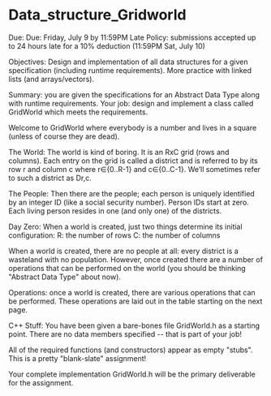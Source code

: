 # Data_structure_Gridworld
Due:  Due:  Friday, July 9 by 11:59PM
Late Policy: submissions accepted up to 24 hours late for a 10% deduction (11:59PM Sat, July 10)

Objectives:
Design and implementation of all data structures for a given specification (including runtime requirements).
More practice with linked lists (and arrays/vectors).

Summary:  you are given the specifications for an Abstract Data Type along with runtime requirements.  Your job:  design and implement a class called GridWorld which meets the requirements.

Welcome to GridWorld where everybody is a number and lives in a square (unless of course they are dead).                

The World:  The world is kind of boring.  It is an RxC grid (rows and columns).  Each entry on the grid is called a district and is referred to by its row r and column c where r∈{0..R-1} and c∈{0..C-1}.  We’ll sometimes refer to such a district as Dr,c.

The People:  Then there are the people; each person is uniquely identified by an integer ID (like a social security number).   Person IDs start at zero.  Each living person resides in one (and only one) of the districts.

Day Zero:  When a world is created, just two things determine its initial configuration:
R:  the number of rows
C:  the number of columns

When a world is created, there are no people at all:  every district is a wasteland with no population.  However, once created there are a number of operations that can be performed on the world (you should be thinking "Abstract Data Type" about now).

Operations:  once a world is created, there are various operations that can be performed.  These operations are laid out in the table starting on the next page.

C++ Stuff:  You have been given a bare-bones file GridWorld.h as a starting point.  There are no data members specified -- that is part of your job!

All of the required functions (and constructors) appear as empty "stubs".  This is a pretty "blank-slate" assignment!

Your complete implementation GridWorld.h will be the primary deliverable for the assignment.
